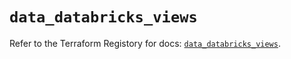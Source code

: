 # `data_databricks_views`

Refer to the Terraform Registory for docs: [`data_databricks_views`](https://registry.terraform.io/providers/databricks/databricks/1.15.0/docs/data-sources/views).

